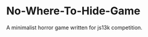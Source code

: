 No-Where-To-Hide-Game
=====================

A minimalist horror game written for js13k competition.
